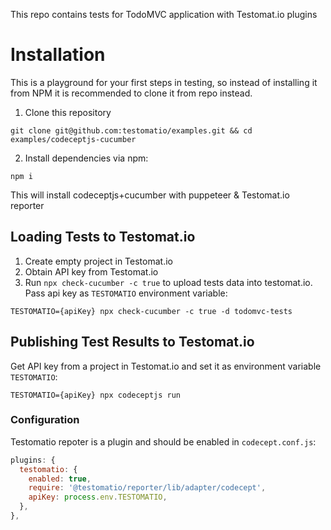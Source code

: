 This repo contains tests for TodoMVC application with Testomat.io plugins

# Installation

This is a playground for your first steps in testing, so instead of installing it from NPM it is recommended to clone it from repo instead.

1) Clone this repository

```
git clone git@github.com:testomatio/examples.git && cd examples/codeceptjs-cucumber
```

2) Install dependencies via npm:

```
npm i
```

This will install codeceptjs+cucumber with puppeteer & Testomat.io reporter

## Loading Tests to Testomat.io

1. Create empty project in Testomat.io
2. Obtain API key from Testomat.io
2. Run `npx check-cucumber -c true` to upload tests data into testomat.io. Pass api key as `TESTOMATIO` environment variable:

```
TESTOMATIO={apiKey} npx check-cucumber -c true -d todomvc-tests
```

## Publishing Test Results to Testomat.io

Get API key from a project in Testomat.io and set it as environment variable `TESTOMATIO`:

```
TESTOMATIO={apiKey} npx codeceptjs run
```

### Configuration

Testomatio repoter is a plugin and should be enabled in `codecept.conf.js`:

```js
plugins: {
  testomatio: {
    enabled: true,
    require: '@testomatio/reporter/lib/adapter/codecept',
    apiKey: process.env.TESTOMATIO,
  },
},
```
